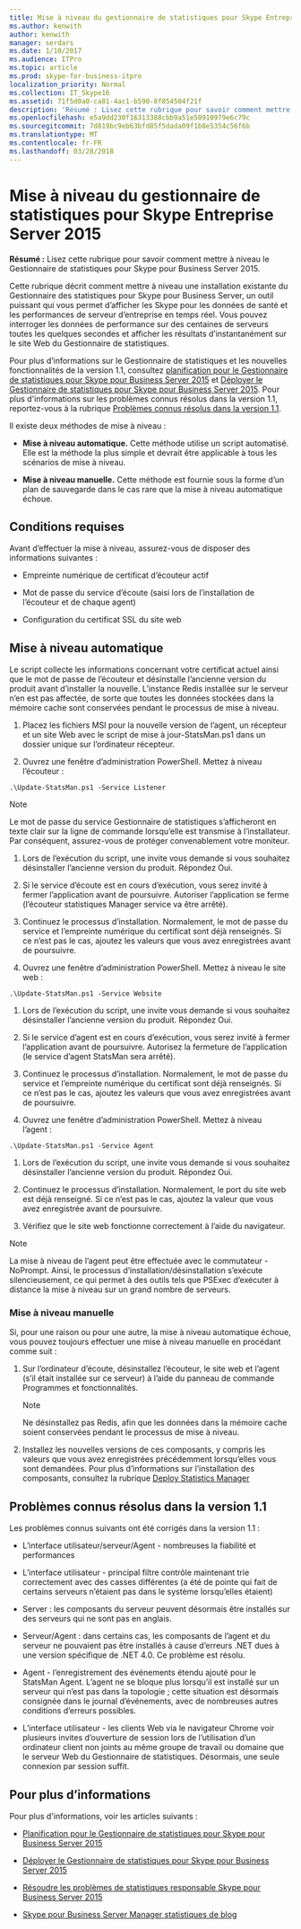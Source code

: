 ```yaml
---
title: Mise à niveau du gestionnaire de statistiques pour Skype Entreprise Server 2015
ms.author: kenwith
author: kenwith
manager: serdars
ms.date: 1/10/2017
ms.audience: ITPro
ms.topic: article
ms.prod: skype-for-business-itpro
localization_priority: Normal
ms.collection: IT_Skype16
ms.assetid: 71f5d0a0-ca81-4ac1-b590-8f854504f21f
description: 'Résumé : Lisez cette rubrique pour savoir comment mettre à niveau le Gestionnaire de statistiques pour Skype pour Business Server 2015.'
ms.openlocfilehash: e5a9dd230f16313388cbb9a51e50910979e6c79c
ms.sourcegitcommit: 7d819bc9eb63bfd85f5dada09f1b8e5354c56f6b
ms.translationtype: MT
ms.contentlocale: fr-FR
ms.lasthandoff: 03/28/2018
---
```

# <a name="upgrade-statistics-manager-for-skype-for-business-server-2015"></a>Mise à niveau du gestionnaire de statistiques pour Skype Entreprise Server 2015
 
**Résumé :** Lisez cette rubrique pour savoir comment mettre à niveau le Gestionnaire de statistiques pour Skype pour Business Server 2015.
  
Cette rubrique décrit comment mettre à niveau une installation existante du Gestionnaire des statistiques pour Skype pour Business Server, un outil puissant qui vous permet d’afficher les Skype pour les données de santé et les performances de serveur d’entreprise en temps réel. Vous pouvez interroger les données de performance sur des centaines de serveurs toutes les quelques secondes et afficher les résultats d’instantanément sur le site Web du Gestionnaire de statistiques. 
  
Pour plus d’informations sur le Gestionnaire de statistiques et les nouvelles fonctionnalités de la version 1.1, consultez [planification pour le Gestionnaire de statistiques pour Skype pour Business Server 2015](plan.md) et [Déployer le Gestionnaire de statistiques pour Skype pour Business Server 2015](deploy.md). Pour plus d'informations sur les problèmes connus résolus dans la version 1.1, reportez-vous à la rubrique [Problèmes connus résolus dans la version 1.1](upgrade.md#BKMK_Fixed).
  
Il existe deux méthodes de mise à niveau :
  
- **Mise à niveau automatique.** Cette méthode utilise un script automatisé. Elle est la méthode la plus simple et devrait être applicable à tous les scénarios de mise à niveau.
    
- **Mise à niveau manuelle.** Cette méthode est fournie sous la forme d’un plan de sauvegarde dans le cas rare que la mise à niveau automatique échoue.
    
## <a name="prerequisites"></a>Conditions requises

Avant d’effectuer la mise à niveau, assurez-vous de disposer des informations suivantes :
  
- Empreinte numérique de certificat d’écouteur actif
    
- Mot de passe du service d’écoute (saisi lors de l’installation de l’écouteur et de chaque agent)
    
- Configuration du certificat SSL du site web
    
## <a name="automated-upgrade"></a>Mise à niveau automatique

Le script collecte les informations concernant votre certificat actuel ainsi que le mot de passe de l’écouteur et désinstalle l’ancienne version du produit avant d’installer la nouvelle. L’instance Redis installée sur le serveur n’en est pas affectée, de sorte que toutes les données stockées dans la mémoire cache sont conservées pendant le processus de mise à niveau.
  
1. Placez les fichiers MSI pour la nouvelle version de l’agent, un récepteur et un site Web avec le script de mise à jour-StatsMan.ps1 dans un dossier unique sur l’ordinateur récepteur.
    
2. Ouvrez une fenêtre d’administration PowerShell. Mettez à niveau l’écouteur :
    
  ```
  .\Update-StatsMan.ps1 -Service Listener
  ```

> [!NOTE]
> Le mot de passe du service Gestionnaire de statistiques s’afficheront en texte clair sur la ligne de commande lorsqu’elle est transmise à l’installateur. Par conséquent, assurez-vous de protéger convenablement votre moniteur. 
  
1. Lors de l’exécution du script, une invite vous demande si vous souhaitez désinstaller l’ancienne version du produit. Répondez Oui.
    
2. Si le service d’écoute est en cours d’exécution, vous serez invité à fermer l’application avant de poursuivre. Autoriser l’application se ferme (l’écouteur statistiques Manager service va être arrêté).
    
3. Continuez le processus d’installation. Normalement, le mot de passe du service et l’empreinte numérique du certificat sont déjà renseignés. Si ce n’est pas le cas, ajoutez les valeurs que vous avez enregistrées avant de poursuivre.
    
3. Ouvrez une fenêtre d’administration PowerShell. Mettez à niveau le site web :
    
  ```
  .\Update-StatsMan.ps1 -Service Website
  ```

1. Lors de l’exécution du script, une invite vous demande si vous souhaitez désinstaller l’ancienne version du produit. Répondez Oui.
    
2. Si le service d’agent est en cours d’exécution, vous serez invité à fermer l’application avant de poursuivre. Autorisez la fermeture de l’application (le service d’agent StatsMan sera arrêté).
    
3. Continuez le processus d’installation. Normalement, le mot de passe du service et l’empreinte numérique du certificat sont déjà renseignés. Si ce n’est pas le cas, ajoutez les valeurs que vous avez enregistrées avant de poursuivre.
    
4. Ouvrez une fenêtre d’administration PowerShell. Mettez à niveau l’agent :
    
  ```
  .\Update-StatsMan.ps1 -Service Agent
  ```

1. Lors de l’exécution du script, une invite vous demande si vous souhaitez désinstaller l’ancienne version du produit. Répondez Oui.
    
2. Continuez le processus d’installation. Normalement, le port du site web est déjà renseigné. Si ce n’est pas le cas, ajoutez la valeur que vous avez enregistrée avant de poursuivre.
    
3. Vérifiez que le site web fonctionne correctement à l’aide du navigateur.
    
> [!NOTE]
> La mise à niveau de l’agent peut être effectuée avec le commutateur -NoPrompt. Ainsi, le processus d’installation/désinstallation s’exécute silencieusement, ce qui permet à des outils tels que PSExec d’exécuter à distance la mise à niveau sur un grand nombre de serveurs. 
  
### <a name="manual-upgrade"></a>Mise à niveau manuelle

Si, pour une raison ou pour une autre, la mise à niveau automatique échoue, vous pouvez toujours effectuer une mise à niveau manuelle en procédant comme suit :
  
1. 	Sur l’ordinateur d’écoute, désinstallez l’écouteur, le site web et l’agent (s’il était installée sur ce serveur) à l’aide du panneau de commande Programmes et fonctionnalités.   
    
    > [!NOTE]
    >   Ne désinstallez pas Redis, afin que les données dans la mémoire cache soient conservées pendant le processus de mise à niveau.
  
2. 	Installez les nouvelles versions de ces composants, y compris les valeurs que vous avez enregistrées précédemment lorsqu’elles vous sont demandées. Pour plus d’informations sur l’installation des composants, consultez la rubrique [Deploy Statistics Manager](deploy.md#BKMK_Deploy)
    
## <a name="known-issues-fixed-in-release-11"></a>Problèmes connus résolus dans la version 1.1
<a name="BKMK_Fixed"> </a>

Les problèmes connus suivants ont été corrigés dans la version 1.1 :
  
- L’interface utilisateur/serveur/Agent - nombreuses la fiabilité et performances
    
- L’interface utilisateur - principal filtre contrôle maintenant trie correctement avec des casses différentes (a été de pointe qui fait de certains serveurs n’étaient pas dans le système lorsqu’elles étaient)
    
- Server : les composants du serveur peuvent désormais être installés sur des serveurs qui ne sont pas en anglais.
    
- Serveur/Agent : dans certains cas, les composants de l’agent et du serveur ne pouvaient pas être installés à cause d’erreurs .NET dues à une version spécifique de .NET 4.0. Ce problème est résolu.
    
- Agent - l’enregistrement des événements étendu ajouté pour le StatsMan Agent. L’agent ne se bloque plus lorsqu’il est installé sur un serveur qui n’est pas dans la topologie ; cette situation est désormais consignée dans le journal d’événements, avec de nombreuses autres conditions d’erreurs possibles.
    
- L’interface utilisateur - les clients Web via le navigateur Chrome voir plusieurs invites d’ouverture de session lors de l’utilisation d’un ordinateur client non joints au même groupe de travail ou domaine que le serveur Web du Gestionnaire de statistiques. Désormais, une seule connexion par session suffit.
    
## <a name="for-more-information"></a>Pour plus d’informations
<a name="BKMK_Fixed"> </a>

Pour plus d'informations, voir les articles suivants :
  
- [Planification pour le Gestionnaire de statistiques pour Skype pour Business Server 2015](plan.md)
    
- [Déployer le Gestionnaire de statistiques pour Skype pour Business Server 2015](deploy.md)
    
- [Résoudre les problèmes de statistiques responsable Skype pour Business Server 2015](troubleshoot.md)
    
- [Skype pour Business Server Manager statistiques de blog](https://blogs.technet.microsoft.com/skypestatsman/)
    

